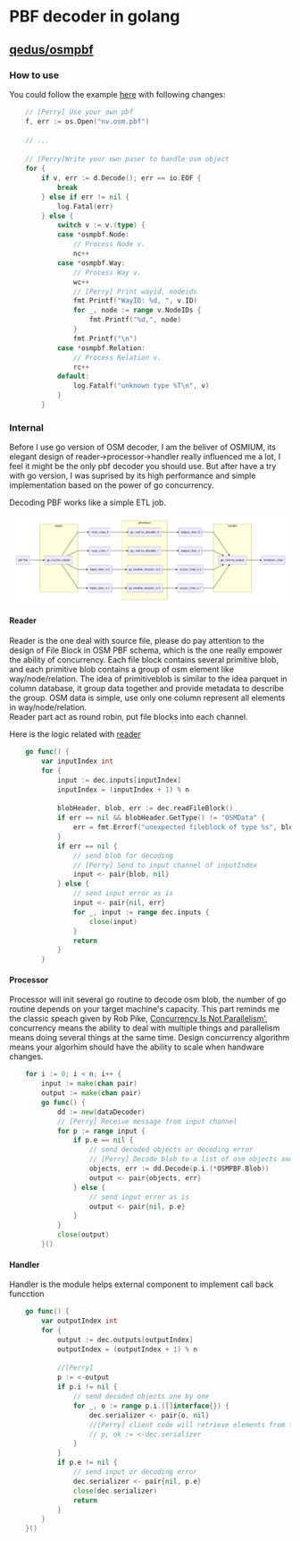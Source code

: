 # PBF decoder in golang

## [qedus/osmpbf](https://github.com/qedus/osmpbf)

### How to use
You could follow the example [here](https://github.com/qedus/osmpbf/blob/f9408716cb01c9a60d2929bf510d9b9b4d893f58/example_test.go#L1) with following changes:
```go
    // [Perry] Use your own pbf
    f, err := os.Open("nv.osm.pbf")

    // ...

    // [Perry]Write your own paser to handle osm object
    for {
		if v, err := d.Decode(); err == io.EOF {
			break
		} else if err != nil {
			log.Fatal(err)
		} else {
			switch v := v.(type) {
			case *osmpbf.Node:
				// Process Node v.
				nc++
            case *osmpbf.Way:
                // Process Way v.
                wc++
                // [Perry] Print wayid, nodeids
				fmt.Printf("WayID: %d, ", v.ID)
				for _, node := range v.NodeIDs {
					fmt.Printf("%d,", node)
				}
				fmt.Printf("\n")
			case *osmpbf.Relation:
				// Process Relation v.
				rc++
			default:
				log.Fatalf("unknown type %T\n", v)
			}
		}

```

### Internal
Before I use go version of OSM decoder, I am the beliver of OSMIUM, its elegant design of reader->processor->handler really influenced me a lot, I feel it might be the only pbf decoder you should use.  But after have a try with go version, I was suprised by its high performance and simple implementation based on the power of go concurrency.  

Decoding PBF works like a simple ETL job.  

<img src="../resource/pictures/go_osm_pbf_parser.png" alt="go_osm_pbf_parser.png" width="1000"/>

#### Reader
Reader is the one deal with source file, please do pay attention to the design of File Block in OSM PBF schema, which is the one really empower the ability of concurrency.  Each file block contains several primitive blob, and each primitive blob contains a group of osm element like way/node/relation.  The idea of primitiveblob is similar to the idea parquet in column database, it group data together and provide metadata to describe the group.  OSM data is simple, use only one column represent all elements in way/node/relation.  
Reader part act as round robin, put file blocks into each channel.  

Here is the logic related with [reader](https://github.com/qedus/osmpbf/blob/f9408716cb01c9a60d2929bf510d9b9b4d893f58/decode.go#L179)
```go
	go func() {
		var inputIndex int
		for {
			input := dec.inputs[inputIndex]
			inputIndex = (inputIndex + 1) % n

			blobHeader, blob, err := dec.readFileBlock()
			if err == nil && blobHeader.GetType() != "OSMData" {
				err = fmt.Errorf("unexpected fileblock of type %s", blobHeader.GetType())
			}
			if err == nil {
                // send blob for decoding
                // [Perry] Send to input channel of inputIndex
				input <- pair{blob, nil}
			} else {
				// send input error as is
				input <- pair{nil, err}
				for _, input := range dec.inputs {
					close(input)
				}
				return
			}
		}
```

#### Processor
Processor will init several go routine to decode osm blob, the number of go routine depends on your target machine's capacity.  This part reminds me the classic speach given by Rob Pike, [Concurrency Is Not Parallelism'](https://www.youtube.com/watch?v=cN_DpYBzKso), concurrency means the ability to deal with multiple things and parallelism means doing several things at the same time.  Design concurrency algorithm means your algorhim should have the ability to scale when handware changes.  

```go
	for i := 0; i < n; i++ {
		input := make(chan pair)
		output := make(chan pair)
		go func() {
            dd := new(dataDecoder)
            // [Perry] Receive message from input channel
			for p := range input {
				if p.e == nil {
                    // send decoded objects or decoding error
                    // [Perry] Decode blob to a list of osm objects and send to output channel
					objects, err := dd.Decode(p.i.(*OSMPBF.Blob))
					output <- pair{objects, err}
				} else {
					// send input error as is
					output <- pair{nil, p.e}
				}
			}
			close(output)
		}()

```

#### Handler
Handler is the module helps external component to implement call back funcction

```go
	go func() {
		var outputIndex int
		for {
			output := dec.outputs[outputIndex]
			outputIndex = (outputIndex + 1) % n

            //[Perry]
			p := <-output
			if p.i != nil {
				// send decoded objects one by one
				for _, o := range p.i.([]interface{}) {
					dec.serializer <- pair{o, nil}
					//[Perry] client code will retrieve elements from this channel
					// p, ok := <-dec.serializer
				}
			}
			if p.e != nil {
				// send input or decoding error
				dec.serializer <- pair{nil, p.e}
				close(dec.serializer)
				return
			}
		}
	}()

```




